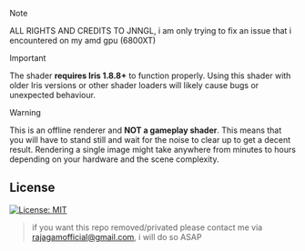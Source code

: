> [!NOTE]
> ALL RIGHTS AND CREDITS TO JNNGL, i am only trying to fix an issue that i encountered on my amd gpu (6800XT)

> [!IMPORTANT]
> The shader **requires Iris 1.8.8+** to function properly. Using this shader with older Iris versions or other shader loaders will likely cause bugs or unexpected behaviour.

> [!WARNING]
> This is an offline renderer and **NOT a gameplay shader**. This means that you will have to stand still and wait for the noise to clear up to get a decent result. Rendering a single image might take anywhere from minutes to hours depending on your hardware and the scene complexity.

## License

[![License: MIT](https://img.shields.io/badge/License-MIT-yellow.svg)](https://opensource.org/licenses/MIT)


>if you want this repo removed/privated please contact me via rajagamofficial@gmail.com, i will do so ASAP

